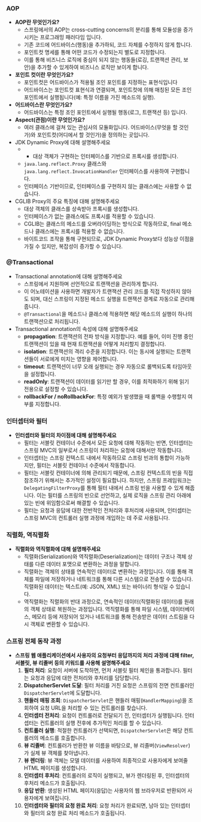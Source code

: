 ### AOP 
- **AOP란 무엇인가요?**
	- 스프링에서의 AOP는 cross-cutting concerns의 분리를 통해 모듈성을 증가시키는 프로그래밍 패러다임 입니다.
	- 기존 코드에 어드바이스(행동)을 추가하되, 코드 자체를 수정하지 않게 합니다.
	- 포인트컷 명세를 통해 어떤 코드가 수정되는지 별도로 지정합니다.
	- 이를 통해 비즈니스 로직에 중심이 되지 않는 행동들(로깅, 트랜잭션 관리, 보안)을 추가할 수 있게하여 비즈니스 로직만 보이게 합니다.
- **포인트 컷이란 무엇인가요?**
	- 포인트컷은 어드바이스가 적용될 조인 포인트를 지정하는 표현식입니다
	- 어드바이스는 포인트컷 표현식과 연결되며, 포인트컷에 의해 매칭된 모든 조인 포인트에서 실행됩니다(예: 특정 이름을 가진 메소드의 실행).
- **어드바이스란 무엇인가요?**
	- 어드바이스는 특정 조인 포인트에서 실행될 행동(로그, 트랜잭션 등) 입니다.
- **Aspect(관점)이란 무엇인가요?**
	- 여러 클래스에 걸쳐 있는 관심사의 모듈화입니다. 어드바이스(무엇을 할 것인가)와 포인트컷(어디에서 할 것인가)을 정의하는 곳입니다.
- JDK Dynamic Proxy에 대해 설명해주세요
	- - 대상 객체가 구현하는 인터페이스를 기반으로 프록시를 생성합니다.
	- `java.lang.reflect.Proxy` 클래스와 `java.lang.reflect.InvocationHandler` 인터페이스를 사용하여 구현합니다.
	- 인터페이스 기반이므로, 인터페이스를 구현하지 않는 클래스에는 사용할 수 없습니다.
- CGLIB Proxy의 주요 특징에 대해 설명해주세요
	- 대상 객체의 클래스를 상속받아 프록시를 생성합니다.
	- 인터페이스가 없는 클래스에도 프록시를 적용할 수 있습니다.
	- CGLIB는 클래스의 메소드를 오버라이딩하는 방식으로 작동하므로, final 메소드나 클래스에는 프록시를 적용할 수 없습니다.
	- 바이트코드 조작을 통해 구현되므로, JDK Dynamic Proxy보다 성능상 이점을 가질 수 있지만, 복잡성이 증가할 수 있습니다.
### @Transactional
- Transactional annotation에 대해 설명해주세요
	- 스프링에서 지원하며 선언적으로 트랜잭션을 관리하게 합니다.
	- 이 어노테이션을 사용하면 개발자가 트랜잭션 관리 코드를 직접 작성하지 않아도 되며, 대신 스프링이 지정된 메소드 실행을 트랜잭션 경계로 자동으로 관리해줍니다.
	- `@Transactional`을 메소드나 클래스에 적용하면 해당 메소드의 실행이 하나의 트랜잭션으로 처리됩니다.
- Transactional annotation의 속성에 대해 설명해주세요
	- **propagation**: 트랜잭션의 전파 방식을 지정합니다. 예를 들어, 이미 진행 중인 트랜잭션이 있을 때 현재 트랜잭션을 어떻게 처리할지 결정합니다.
	- **isolation**: 트랜잭션의 격리 수준을 지정합니다. 이는 동시에 실행되는 트랜잭션들이 서로에게 미치는 영향을 제어합니다.
	- **timeout**: 트랜잭션이 너무 오래 실행되는 경우 자동으로 롤백되도록 타임아웃을 설정합니다.
	- **readOnly**: 트랜잭션이 데이터를 읽기만 할 경우, 이를 최적화하기 위해 읽기 전용으로 설정할 수 있습니다.
	- **rollbackFor / noRollbackFor**: 특정 예외가 발생했을 때 롤백을 수행할지 여부를 지정합니다.

### 인터셉터와 필터
- **인터셉터와 필터의 차이점에 대해 설명해주세요**
	- 필터는 서블릿 컨테이너 수준에서 모든 요청에 대해 작동하는 반면, 인터셉터는 스프링 MVC의 일부로서 스프링이 처리하는 요청에 대해서만 작동합니다.
	- 인터셉터는 스프링 컨텍스트 내에서 작동하므로 스프링 빈과의 통합이 가능하지만, 필터는 서블릿 컨테이너 수준에서 작동합니다.
	- 필터는 서블릿 컨테이너에 의해 관리되기 때문에, 스프링 컨텍스트의 빈을 직접 참조하기 위해서는 추가적인 설정이 필요합니다. 하지만, 스프링 프레임워크는 `DelegatingFilterProxy`를 통해 필터 내에서 스프링 빈을 사용할 수 있게 해줍니다. 이는 필터를 스프링의 빈으로 선언하고, 실제 로직을 스프링 관리 아래에 있는 빈에 위임함으로써 해결할 수 있습니다.
	- 필터는 요청과 응답에 대한 전반적인 전처리와 후처리에 사용되며, 인터셉터는 스프링 MVC의 컨트롤러 실행 과정에 개입하는 데 주로 사용됩니다.
### 직렬화, 역직렬화
- **직렬화와 역직렬화에 대해 설명해주세요**
	-   직렬화(Serialization)와 역직렬화(Deserialization)는 데이터 구조나 객체 상태를 다른 데이터 포맷으로 변환하는 과정을 말합니다.
	- 직렬화는 객체의 상태를 연속적인 데이터로 변환하는 과정입니다. 이를 통해 객체를 파일에 저장하거나 네트워크를 통해 다른 시스템으로 전송할 수 있습니다. 직렬화된 데이터는 텍스트(예: JSON, XML) 또는 바이너리 형식일 수 있습니다.
	- 역직렬화는 직렬화의 반대 과정으로, 연속적인 데이터(직렬화된 데이터)를 원래의 객체 상태로 복원하는 과정입니다. 역직렬화를 통해 파일 시스템, 데이터베이스, 메모리 등에 저장되어 있거나 네트워크를 통해 전송받은 데이터 스트림을 다시 객체로 변환할 수 있습니다.

### 스프링 전체 동작 과정
- **스프링 웹 애플리케이션에서 사용자의 요청부터 응답까지의 처리 과정에 대해 filter, 서블릿, 뷰 리졸버 등의 키워드를 사용해 설명해주세요**
	1. **필터 처리**: 요청이 서버에 도착하면, 먼저 서블릿 필터 체인을 통과합니다. 필터는 요청과 응답에 대한 전처리와 후처리를 담당합니다.
	2. **DispatcherServlet 도달**: 필터 처리를 거친 요청은 스프링의 전면 컨트롤러인 `DispatcherServlet`에 도달합니다.
	3. **핸들러 매핑 조회**: `DispatcherServlet`은 핸들러 매핑(`HandlerMapping`)을 조회하여 요청 URL을 처리할 수 있는 컨트롤러를 찾습니다.
	4. **인터셉터 전처리**: 요청이 컨트롤러로 전달되기 전, 인터셉터가 실행됩니다. 인터셉터는 컨트롤러의 실행 전후에 추가적인 처리를 할 수 있습니다.
	5. **컨트롤러 실행**: 적절한 컨트롤러가 선택되면, `DispatcherServlet`은 해당 컨트롤러의 메소드를 호출합니다.
	6. **뷰 리졸버**: 컨트롤러가 반환한 뷰 이름을 바탕으로, 뷰 리졸버(`ViewResolver`)가 실제 뷰 객체를 찾아냅니다.
	7. **뷰 렌더링**: 뷰 객체는 모델 데이터를 사용하여 최종적으로 사용자에게 보여줄 HTML 페이지를 생성합니다.
	8. **인터셉터 후처리**: 컨트롤러의 로직이 실행되고, 뷰가 렌더링된 후, 인터셉터의 후처리 메소드가 호출됩니다.
	9. **응답 반환**: 생성된 HTML 페이지(응답)는 사용자의 웹 브라우저로 반환되어 사용자에게 보여집니다.
	10. **인터셉터와 필터의 요청 완료 처리**: 요청 처리가 완료되면, 남아 있는 인터셉터와 필터의 요청 완료 처리 메소드가 호출됩니다.

